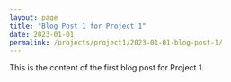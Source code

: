 ```yaml
---
layout: page
title: "Blog Post 1 for Project 1"
date: 2023-01-01
permalink: /projects/project1/2023-01-01-blog-post-1/
---
```

This is the content of the first blog post for Project 1.
